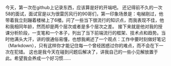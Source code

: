 今天，第一次在github上记录东西，应该算是好的开端吧。
还记得前不久的一次58的面试，面试官是以为很雷厉风行的90哥们，第一印象场景是：电梯刚过，他带着我立刻蹦着楼梯上了6楼。问了一些当下很流行的知识点，而我表现不佳，他和我相同年龄，然而却是两个层次或者是多个层次之差。
接下来就是他对我的授课分析阶段，一支笔和一个本子，列出了当下前端流行的框架、技术点和趋势。当时他满头大汗，讲的很通俗易懂，也想我阐述了一个观点：工作中要时刻做好笔记（Markdown），只有这样你才能记住每一个曾经困惑过你的难点，而不会在下一次在犯错。
这也是我今天在碰到问题后解决了，讲我自己的一些小见解放置于此。希望我会养成一个好习惯……
